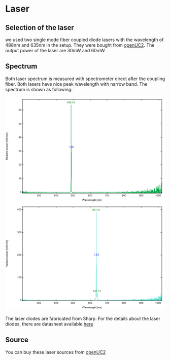 # Laser

## Selection of the laser

we used two single mode fiber coupled diode lasers with the wavelength of 488nm and 635nm in the setup. They were bought from [openUC2](www.openuc2.com). The output power of the laser are 30mW and 60mW.




## Spectrum
Both laser spectrum is measured with spectrometer direct after the coupling fiber. Both lasers have nice peak wavelength with narrow band. The spectrum is shown as following:

<img src="./IMAGES/488nm_spec.png" title='Spectrum of 488nm laser' width="800"/>


<img src="./IMAGES/635nm_spec.png" title='Spectrum of 635nm laser' width="800"/>

The laser diodes are fabricated from Sharp. For the details about the laser diodes, there are datasheet available [here](./Documents/)


## Source

You can buy these laser sources from [openUC2](www.openuc2.com)



